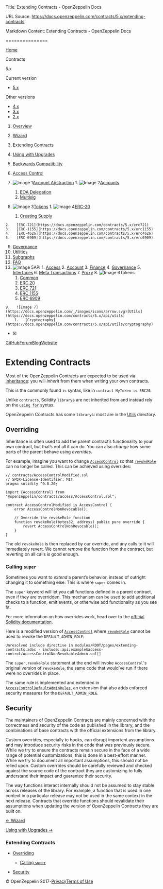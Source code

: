 Title: Extending Contracts - OpenZeppelin Docs

URL Source: https://docs.openzeppelin.com/contracts/5.x/extending-contracts

Markdown Content:
Extending Contracts - OpenZeppelin Docs

===============

[Home](https://docs.openzeppelin.com/)

Contracts

 5.x 

Current version

*   [5.x](https://docs.openzeppelin.com/contracts/5.x/)

Other versions

*   [4.x](https://docs.openzeppelin.com/contracts/4.x/)
*   [3.x](https://docs.openzeppelin.com/contracts/3.x/)
*   [2.x](https://docs.openzeppelin.com/contracts/2.x/)

1.   [Overview](https://docs.openzeppelin.com/contracts/5.x/)
2.   [Wizard](https://docs.openzeppelin.com/contracts/5.x/wizard)
3.   [Extending Contracts](https://docs.openzeppelin.com/contracts/5.x/extending-contracts)
4.   [Using with Upgrades](https://docs.openzeppelin.com/contracts/5.x/upgradeable)
5.   [Backwards Compatibility](https://docs.openzeppelin.com/contracts/5.x/backwards-compatibility)
6.   [Access Control](https://docs.openzeppelin.com/contracts/5.x/access-control)
7.   ![Image 1](https://docs.openzeppelin.com/_/images/icons/arrow.svg)[Account Abstraction](https://docs.openzeppelin.com/contracts/5.x/account-abstraction)
    1.   ![Image 2](https://docs.openzeppelin.com/_/images/icons/arrow.svg)[Accounts](https://docs.openzeppelin.com/contracts/5.x/accounts)
        1.   [EOA Delegation](https://docs.openzeppelin.com/contracts/5.x/eoa-delegation)
        2.   [Multisig](https://docs.openzeppelin.com/contracts/5.x/multisig)

8.   ![Image 3](https://docs.openzeppelin.com/_/images/icons/arrow.svg)[Tokens](https://docs.openzeppelin.com/contracts/5.x/tokens)
    1.   ![Image 4](https://docs.openzeppelin.com/_/images/icons/arrow.svg)[ERC-20](https://docs.openzeppelin.com/contracts/5.x/erc20)
        1.   [Creating Supply](https://docs.openzeppelin.com/contracts/5.x/erc20-supply)

    2.   [ERC-721](https://docs.openzeppelin.com/contracts/5.x/erc721)
    3.   [ERC-1155](https://docs.openzeppelin.com/contracts/5.x/erc1155)
    4.   [ERC-4626](https://docs.openzeppelin.com/contracts/5.x/erc4626)
    5.   [ERC-6909](https://docs.openzeppelin.com/contracts/5.x/erc6909)

9.   [Governance](https://docs.openzeppelin.com/contracts/5.x/governance)
10.   [Utilities](https://docs.openzeppelin.com/contracts/5.x/utilities)
11.   [Subgraphs](https://docs.openzeppelin.com/subgraphs/0.1.x/)
12.   [FAQ](https://docs.openzeppelin.com/contracts/5.x/faq)
13.   ![Image 5](https://docs.openzeppelin.com/_/images/icons/arrow.svg)API
    1.   [Access](https://docs.openzeppelin.com/contracts/5.x/api/access)
    2.   [Account](https://docs.openzeppelin.com/contracts/5.x/api/account)
    3.   [Finance](https://docs.openzeppelin.com/contracts/5.x/api/finance)
    4.   [Governance](https://docs.openzeppelin.com/contracts/5.x/api/governance)
    5.   [Interfaces](https://docs.openzeppelin.com/contracts/5.x/api/interfaces)
    6.   [Meta Transactions](https://docs.openzeppelin.com/contracts/5.x/api/metatx)
    7.   [Proxy](https://docs.openzeppelin.com/contracts/5.x/api/proxy)
    8.   ![Image 6](https://docs.openzeppelin.com/_/images/icons/arrow.svg)Tokens
        1.   [Common](https://docs.openzeppelin.com/contracts/5.x/api/token/common)
        2.   [ERC 20](https://docs.openzeppelin.com/contracts/5.x/api/token/ERC20)
        3.   [ERC 721](https://docs.openzeppelin.com/contracts/5.x/api/token/ERC721)
        4.   [ERC 1155](https://docs.openzeppelin.com/contracts/5.x/api/token/ERC1155)
        5.   [ERC 6909](https://docs.openzeppelin.com/contracts/5.x/api/token/ERC6909)

    9.   ![Image 7](https://docs.openzeppelin.com/_/images/icons/arrow.svg)[Utils](https://docs.openzeppelin.com/contracts/5.x/api/utils)
        1.   [Cryptography](https://docs.openzeppelin.com/contracts/5.x/api/utils/cryptography)

[](https://docs.openzeppelin.com/)

- [x] 

[GitHub](https://github.com/OpenZeppelin)[Forum](https://forum.openzeppelin.com/)[Blog](https://blog.openzeppelin.com/)[Website](https://openzeppelin.com/)

Extending Contracts
===================

Most of the OpenZeppelin Contracts are expected to be used via [inheritance](https://solidity.readthedocs.io/en/latest/contracts.html#inheritance): you will _inherit_ from them when writing your own contracts.

This is the commonly found `is` syntax, like in `contract MyToken is ERC20`.

Unlike `contract`s, Solidity `library`s are not inherited from and instead rely on the [`using for`](https://solidity.readthedocs.io/en/latest/contracts.html#using-for) syntax.

OpenZeppelin Contracts has some `library`s: most are in the [Utils](https://docs.openzeppelin.com/contracts/5.x/api/utils) directory.

[](https://docs.openzeppelin.com/contracts/5.x/extending-contracts#overriding)Overriding
----------------------------------------------------------------------------------------

Inheritance is often used to add the parent contract’s functionality to your own contract, but that’s not all it can do. You can also _change_ how some parts of the parent behave using _overrides_.

For example, imagine you want to change [`AccessControl`](https://docs.openzeppelin.com/contracts/5.x/api/access#AccessControl) so that [`revokeRole`](https://docs.openzeppelin.com/contracts/5.x/api/access#AccessControl-revokeRole-bytes32-address-) can no longer be called. This can be achieved using overrides:

```solidity
// contracts/AccessControlModified.sol
// SPDX-License-Identifier: MIT
pragma solidity ^0.8.20;

import {AccessControl} from "@openzeppelin/contracts/access/AccessControl.sol";

contract AccessControlModified is AccessControl {
    error AccessControlNonRevocable();

    // Override the revokeRole function
    function revokeRole(bytes32, address) public pure override {
        revert AccessControlNonRevocable();
    }
}
```

The old `revokeRole` is then replaced by our override, and any calls to it will immediately revert. We cannot _remove_ the function from the contract, but reverting on all calls is good enough.

### [](https://docs.openzeppelin.com/contracts/5.x/extending-contracts#calling_super)Calling `super`

Sometimes you want to _extend_ a parent’s behavior, instead of outright changing it to something else. This is where `super` comes in.

The `super` keyword will let you call functions defined in a parent contract, even if they are overridden. This mechanism can be used to add additional checks to a function, emit events, or otherwise add functionality as you see fit.

For more information on how overrides work, head over to the [official Solidity documentation](https://solidity.readthedocs.io/en/latest/contracts.html#index-17).

Here is a modified version of [`AccessControl`](https://docs.openzeppelin.com/contracts/5.x/api/access#AccessControl) where [`revokeRole`](https://docs.openzeppelin.com/contracts/5.x/api/access#AccessControl-revokeRole-bytes32-address-) cannot be used to revoke the `DEFAULT_ADMIN_ROLE`:

```solidity
Unresolved include directive in modules/ROOT/pages/extending-contracts.adoc - include::api:example$access-control/AccessControlNonRevokableAdmin.sol[]
```

The `super.revokeRole` statement at the end will invoke `AccessControl`'s original version of `revokeRole`, the same code that would’ve run if there were no overrides in place.

The same rule is implemented and extended in [`AccessControlDefaultAdminRules`](https://docs.openzeppelin.com/contracts/5.x/api/access#AccessControlDefaultAdminRules), an extension that also adds enforced security measures for the `DEFAULT_ADMIN_ROLE`.

[](https://docs.openzeppelin.com/contracts/5.x/extending-contracts#security)Security
------------------------------------------------------------------------------------

The maintainers of OpenZeppelin Contracts are mainly concerned with the correctness and security of the code as published in the library, and the combinations of base contracts with the official extensions from the library.

Custom overrides, especially to hooks, can disrupt important assumptions and may introduce security risks in the code that was previously secure. While we try to ensure the contracts remain secure in the face of a wide range of potential customizations, this is done in a best-effort manner. While we try to document all important assumptions, this should not be relied upon. Custom overrides should be carefully reviewed and checked against the source code of the contract they are customizing to fully understand their impact and guarantee their security.

The way functions interact internally should not be assumed to stay stable across releases of the library. For example, a function that is used in one context in a particular release may not be used in the same context in the next release. Contracts that override functions should revalidate their assumptions when updating the version of OpenZeppelin Contracts they are built on.

[← Wizard](https://docs.openzeppelin.com/contracts/5.x/wizard)

[Using with Upgrades →](https://docs.openzeppelin.com/contracts/5.x/upgradeable)

### Extending Contracts

*   [Overriding](https://docs.openzeppelin.com/contracts/5.x/extending-contracts#overriding)
    *   [Calling `super`](https://docs.openzeppelin.com/contracts/5.x/extending-contracts#calling_super)

*   [Security](https://docs.openzeppelin.com/contracts/5.x/extending-contracts#security)

© OpenZeppelin 2017-[Privacy](https://openzeppelin.com/privacy)[Terms of Use](https://openzeppelin.com/tos)
